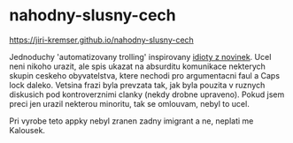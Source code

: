 # nahodny-slusny-cech
https://jiri-kremser.github.io/nahodny-slusny-cech

Jednoduchy 'automatizovany trolling' inspirovany [idioty z novinek](https://www.facebook.com/idiotiznovinek).
Ucel neni nikoho urazit, ale spis ukazat na absurditu komunikace nekterych skupin ceskeho obyvatelstva,
ktere nechodi pro argumentacni faul a Caps lock daleko. Vetsina frazi byla prevzata tak, jak byla pouzita
v ruznych diskusich pod kontroverznimi clanky (nekdy drobne upraveno). Pokud jsem preci jen urazil nekterou minoritu,
tak se omlouvam, nebyl to ucel.

Pri vyrobe teto appky nebyl zranen zadny imigrant a ne, neplati me Kalousek.
